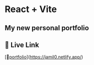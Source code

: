 # React + Vite
## My new personal portfolio

## 🔗 Live Link
[🔗[portfolio](https://jamil0.netlify.app/)](https://jamil0.netlify.app/)
